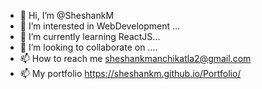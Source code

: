 - 👋 Hi, I’m @SheshankM
- 👀 I’m interested in WebDevelopment ...
- 🌱 I’m currently learning ReactJS...
- 💞️ I’m looking to collaborate on ....
- 📫 How to reach me sheshankmanchikatla2@gmail.com
- 📫 My portfolio https://sheshankm.github.io/Portfolio/
<!---
SheshankM/SheshankM is a ✨ special ✨ repository because its `README.md` (this file) appears on your GitHub profile.
You can click the Preview link to take a look at your changes.
--->
